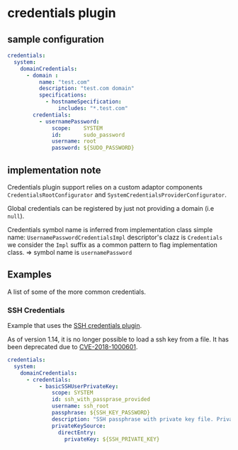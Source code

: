 # credentials plugin

## sample configuration

```yaml
credentials:
  system:
    domainCredentials:
      - domain :
          name: "test.com"
          description: "test.com domain"
          specifications:
            - hostnameSpecification:
                includes: "*.test.com"
        credentials:
          - usernamePassword:
              scope:    SYSTEM
              id:       sudo_password
              username: root
              password: ${SUDO_PASSWORD}

```

## implementation note

Credentials plugin support relies on a custom adaptor components `CredentialsRootConfigurator` and `SystemCredentialsProviderConfigurator`.

Global credentials can be registered by just not providing a domain (i.e `null`).

Credentials symbol name is inferred from implementation class simple name: `UsernamePasswordCredentialsImpl`
descriptor's clazz is `Credentials`
we consider the `Impl` suffix as a common pattern to flag implementation class.
=> symbol name is `usernamePassword`

## Examples

A list of some of the more common credentials.

### SSH Credentials

Example that uses the [SSH credentials plugin](https://plugins.jenkins.io/ssh-credentials).

As of version 1.14, it is no longer possible to load a ssh key from a file. It has been deprecated due to [CVE-2018-1000601](https://jenkins.io/security/advisory/2018-06-25/#SECURITY-440).

```yaml
credentials:
  system:
    domainCredentials:
      - credentials:
          - basicSSHUserPrivateKey:
              scope: SYSTEM
              id: ssh_with_passprase_provided
              username: ssh_root
              passphrase: ${SSH_KEY_PASSWORD}
              description: "SSH passphrase with private key file. Private key provided"
              privateKeySource:
                directEntry:
                  privateKey: ${SSH_PRIVATE_KEY}
```
